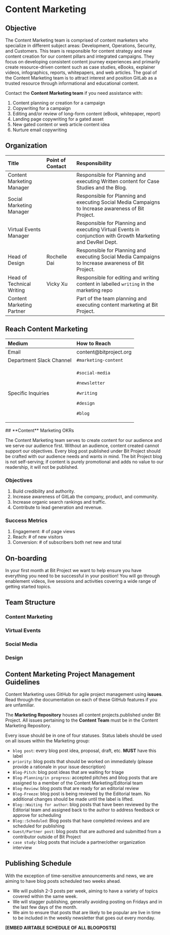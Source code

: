 # Content Marketing

## Objective

The Content Marketing team is comprised of content marketers who specialize in different subject areas: Development, Operations, Security, and Customers. This team is responsible for content strategy and new content creation for our content pillars and integrated campaigns. They focus on developing consistent content journey experiences and primarily create resource-driven content such as case studies, eBooks, explainer videos, infographics, reports, whitepapers, and web articles. The goal of the Content Marketing team is to attract interest and position GitLab as a trusted resource through informational and educational content.

Contact the **Content Marketing team** if you need assistance with:

1. Content planning or creation for a campaign
2. Copywriting for a campaign
3. Editing and/or review of long-form content \(eBook, whitepaper, report\)
4. Landing page copywriting for a gated asset
5. New gated content or web article content idea
6. Nurture email copywriting

## **Organization**

| Title | Point of Contact | Responsibility |
| :--- | :--- | :--- |
| Content Marketing Manager  |  | Responsible for Planning and executing Written content for Case Studies and the Blog.  |
| Social Marketing Manager |  | Responsible for Planning and executing Social Media Campaigns to Increase awareness of Bit Project.  |
| Virtual Events Manager |  | Responsible for Planning and executing Virtual Events in conjunction with Growth Marketing and DevRel Dept.  |
| Head of Design | Rochelle Dai | Responsible for Planning and executing Social Media Campaigns to Increase awareness of Bit Project. |
| Head of Technical Writing | Vicky Xu | Responsible for editing and writing content in labelled `writing` in the marketing repo |
| Content Marketing Partner |  | Part of the team planning and executing content marketing at Bit Project.  |

## **Reach Content Marketing**

<table>
  <thead>
    <tr>
      <th style="text-align:left"><b>Medium</b>
      </th>
      <th style="text-align:left">How to Reach</th>
    </tr>
  </thead>
  <tbody>
    <tr>
      <td style="text-align:left">Email</td>
      <td style="text-align:left">content@bitproject.org</td>
    </tr>
    <tr>
      <td style="text-align:left">Department Slack Channel</td>
      <td style="text-align:left"><code>#marketing-content</code>
      </td>
    </tr>
    <tr>
      <td style="text-align:left">Specific Inquiries</td>
      <td style="text-align:left">
        <p><code>#social-media</code>
        </p>
        <p><code>#newsletter</code>
        </p>
        <p><code>#writing</code>
        </p>
        <p><code>#design</code>
        </p>
        <p><code>#blog</code>
        </p>
      </td>
    </tr>
  </tbody>
</table>## **Content** Marketing OKRs 

The Content Marketing team serves to create content for our audience and we serve our audience first. Without an audience, content created cannot support our objectives. Every blog post published under Bit Project should be crafted with our audience needs and wants in mind. The bit Project blog is not self-serving; if content is purely promotional and adds no value to our readership, it will not be published.

### Objectives <a id="objectives"></a>

1. Build credibility and authority.
2. Increase awareness of GitLab the company, product, and community.
3. Increase organic search rankings and traffic.
4. Contribute to lead generation and revenue.

### **Success Metrics**

1. Engagement: \# of page views
2. Reach: \# of new visitors
3. Conversion: \# of subscribers both net new and total

## **On-boarding**

In your first month at Bit Project we want to help ensure you have everything you need to be successful in your position! You will go through enablement videos, live sessions and activities covering a wide range of getting started topics.

## Team Structure

### Content Marketing

### Virtual Events

### Social Media

### Design

### 

## Content Marketing Project Management Guidelines

Content Marketing uses GitHub for agile project management using **issues**. Read through the documentation on each of these GitHub features if you are unfamiliar.

The **Marketing Repository** houses all content projects.published under Bit Project. All issues pertaining to the **Content Team** must be in the Content Marketing Repository. 

Every issue should be in one of four statuses. Status labels should be used on all issues within the Marketing group:

* `blog post`: every blog post idea, proposal, draft, etc. **MUST** have this label
* `priority`: blog posts that should be worked on immediately \(please provide a rationale in your issue description\)
* `Blog-Pitch`: blog post ideas that are waiting for triage
* `Blog-Planning/in progress`: accepted pitches and blog posts that are assigned to a member of the Content Marketing/Editorial team
* `Blog-Review`: blog posts that are ready for an editorial review
* `Blog-Freeze`: blog post is being reviewed by the Editorial team. No additional changes should be made until the label is lifted.
* `Blog::Waiting for author`: blog posts that have been reviewed by the Editorial team and assigned back to the author to address feedback or approve for scheduling
* `Blog::Scheduled`: Blog posts that have completed reviews and are scheduled for publishing
* `Guest/Partner post`: blog posts that are authored and submitted from a contributor outside of Bit Project
* `case study`: blog posts that include a partner/other organization interview

## Publishing Schedule

With the exception of time-sensitive announcements and news, we are aiming to have blog posts scheduled two weeks ahead.

* We will publish 2-3 posts per week, aiming to have a variety of topics covered within the same week.
* We will stagger publishing, generally avoiding posting on Fridays and in the last few days of the month.
* We aim to ensure that posts that are likely to be popular are live in time to be included in the weekly newsletter that goes out every monday. 

**\[EMBED AIRTABLE SCHEDULE OF ALL BLOGPOSTS\]**

